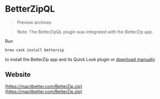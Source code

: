 ---
---

# BetterZipQL

> Preview archives

> Note: The BetterZipQL plugin was integrated with the BetterZip app.

Run

```sh
brew cask install betterzip
```

to install the BetterZip app and its Quick Look plugin
or [download manually](https://macitbetter.com/BetterZip.zip)

## Website

[https://macitbetter.com/BetterZip.zip](https://macitbetter.com/BetterZip.zip)
